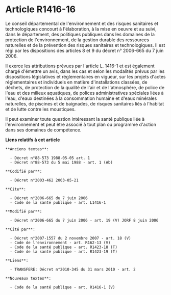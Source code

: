 # Article R1416-16

Le conseil départemental de l'environnement et des risques sanitaires et technologiques concourt à l'élaboration, à la mise
en oeuvre et au suivi, dans le département, des politiques publiques dans les domaines de la protection de l'environnement,
de la gestion durable des ressources naturelles et de la prévention des risques sanitaires et technologiques. Il est régi par
les dispositions des articles 8 et 9 du décret n° 2006-665 du 7 juin 2006.

Il exerce les attributions prévues par l'article L. 1416-1 et est également chargé d'émettre un avis, dans les cas et selon
les modalités prévus par les dispositions législatives et réglementaires en vigueur, sur les projets d'actes réglementaires
et individuels en matière d'installations classées, de déchets, de protection de la qualité de l'air et de l'atmosphère, de
police de l'eau et des milieux aquatiques, de polices administratives spéciales liées à l'eau, d'eaux destinées à la
consommation humaine et d'eaux minérales naturelles, de piscines et de baignades, de risques sanitaires liés à l'habitat et
de lutte contre les moustiques.

Il peut examiner toute question intéressant la santé publique liée à l'environnement et peut être associé à tout plan ou
programme d'action dans ses domaines de compétence.

**Liens relatifs à cet article**

	**Anciens textes**:

	  - Décret n°88-573 1988-05-05 art. 1
	  - Décret n°88-573 du 5 mai 1988 - art. 1 (Ab)

	**Codifié par**:

	  - Décret n°2003-462 2003-05-21

	**Cite**:

	  - Décret n°2006-665 du 7 juin 2006
	  - Code de la santé publique - art. L1416-1

	**Modifié par**:

	  - Décret n°2006-665 du 7 juin 2006 - art. 19 (V) JORF 8 juin 2006

	**Cité par**:

	  - Décret n°2007-1557 du 2 novembre 2007 - art. 18 (V)
	  - Code de l'environnement - art. R162-13 (V)
	  - Code de la santé publique - art. R1423-18 (T)
	  - Code de la santé publique - art. R1423-19 (T)

	**Liens**:

	  - TRANSFERE: Décret n°2010-345 du 31 mars 2010 - art. 2

	**Nouveaux textes**:

	  - Code de la santé publique - art. R1416-1 (V)
